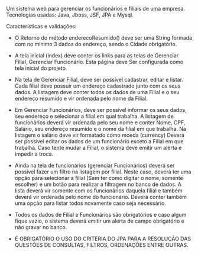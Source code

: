 Um sistema web para gerenciar os funcionários e filiais de uma empresa.
Tecnologias usadas: Java, Jboss, JSF, JPA e Mysql.

Características e validações:

- O Retorno do método
enderecoResumido() deve ser uma String formada com no mínimo 3 dados do endereço, sendo o
Cidade obrigatório.

- A tela inicial (index) deve conter os links para as telas de Gerenciar Filial, Gerenciar Funcionário.
Esta página deve Ser configurada como tela inicial do projeto.

- Na tela de Gerenciar Filial, deve ser possível cadastrar, editar e listar. Cada filial deve possuir um
endereço cadastrado junto com os seus dados. A listagem deve conter todos os dados de uma Filial
e o seu endereço resumido e vir ordenada pelo nome da Filial.

- Em Gerenciar Funcionários, deve ser possível informar os seus dados, seu endereço e selecionar a
filial em qual trabalha. A listagem de funcionários deverá vir ordenada pelo seu nome e conter
Nome, CPF, Salário, seu endereço resumido e o nome da filial em que trabalha. Na listagem o
salário deve vir formatado como moeda (currency) Deverá ser possível editar os dados de um
funcionário exceto a Filial em que trabalha. Caso tente mudar a Filial, o sistema deve emitir um
alerta e impedir a troca.

- Ainda na tela de funcionários (gerenciar Funcionários) deverá ser possível fazer um filtro na listagem
por filial. Neste caso, deverá ter uma opção para selecionar a filial (Sem ter como digitar o nome,
somente escolher) e um botão para realizar a filtragem no banco de dados. A lista deverá vir
somente com os funcionários daquela filial e também deverá vir ordenada pelo nome do funcionário.
Deverá conter também uma opção para listar todos novamente caso seja necessário.

- Todos os dados de Filial e Funcionários são obrigatórios e caso algum fique vazio, o sistema deverá
emitir um alerta de campo obrigatório e não gravar no banco.

- É OBRIGATÓRIO O USO DO CRITERIA DO JPA PARA A RESOLUÇÃO DAS QUESTÕES DE CONSULTAS,
FILTROS, ORDENAÇÕES ENTRE OUTRAS.
